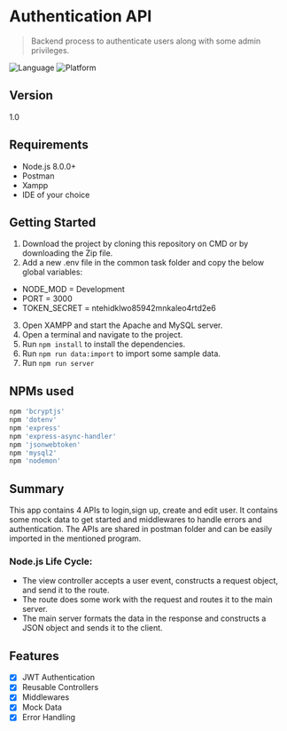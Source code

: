 # Authentication API
> Backend process to authenticate users along with some admin privileges.

![Language](https://img.shields.io/badge/node-%3E%3D%206.0.0-brightgreen)
![Platform](https://img.shields.io/badge/npm-v7.0.0-blue)

## Version

1.0

## Requirements

- Node.js 8.0.0+
- Postman
- Xampp
- IDE of your choice

## Getting Started

1. Download the project by cloning this repository on CMD or by downloading the Zip file.
2. Add a new .env file in the common task folder and copy the below global variables:
  - NODE_MOD = Development
  - PORT = 3000
  - TOKEN_SECRET = ntehidklwo85942mnkaleo4rtd2e6
3. Open XAMPP and start the Apache and MySQL server.
4. Open a terminal and navigate to the project.
5. Run `npm install` to install the dependencies.
6. Run `npm run data:import` to import some sample data.
7. Run `npm run server`

## NPMs used

```ruby
npm 'bcryptjs'
npm 'dotenv'
npm 'express'
npm 'express-async-handler'
npm 'jsonwebtoken'
npm 'mysql2'
npm 'nodemon'
```

## Summary

This app contains 4 APIs to login,sign up, create and edit user.
It contains some mock data to get started and middlewares to handle errors and authentication.
The APIs are shared in postman folder and can be easily imported in the mentioned program.

### Node.js Life Cycle: 
- The view controller accepts a user event, constructs a request object, and send it to the route.
- The route does some work with the request and routes it to the main server.
- The main server formats the data in the response and constructs a JSON object and sends it to the client.

## Features

- [x] JWT Authentication
- [x] Reusable Controllers
- [x] Middlewares
- [x] Mock Data
- [x] Error Handling
